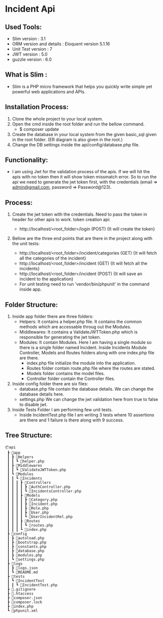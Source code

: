 # Incident Api

## Used Tools:
- Slim version : 3.1
- ORM version and details : Eloquent version 5.1.16
- Unit Test version  : 7
- JWT version : 5.0
- guzzle version  : 6.0


## What is Slim : 
- Slim is a PHP micro framework that helps you quickly write simple yet powerful web applications and APIs.


## Installation Process:
1. Clone the whole project to your local system.
2. Open the cmd inside the root folder and run the bellow command.
   - $ composer update
3. Create the database in your local system from the given basic_sql given in the root folder. (ER diagram is also given in the root.)
4. Change the DB settings inside the api/config/database.php file.

## Functionality:
- I am using Jwt for the validation process of the apis. If we will hit the apis with no token then it will show token missmatch error. So to run the api we need to generate the jwt token first, with the credentials (email => admin@gmail.com, password => Password@123).

## Process: 
1. Create the jwt token with the credentials. Need to pass the  token in header for other apis to work. token creation api:
	- http://localhost/<root_folder>/login (POST) {It will create the token}
	
2. Bellow are the three end points that are there in the project along with the unit tests:
	- http://localhost/<root_folder>/incident/categories (GET) {It will fetch all the categories of the incident}
	- http://localhost/<root_folder>/incident (GET) {It will fetch all the incidents}
	- http://localhost/<root_folder>/incident (POST) {It will save an incident to the application}
	- For unit testing need to run 'vendor/bin/phpunit' in the command inside app.
	
## Folder Structure:
1. Inside app folder there are three folders:
	- Helpers: It contains a helper.php file. It contains the common methods which are accessable throug out the Modules.
	- Middlewares: It contains a ValidateJWTToken.php which is responsible for generating the jwt token.
	- Modules: It contain Modules. Here I am having a single module so there is a single folder named Incident. Inside Incidents Module Controller, Models and Routes folders along with one index.php file are there.
		- index.php file initialize the module into the application.
		- Routes folder contain route.php file where the routes are stated.
		- Models folder contains the model files.
		- Controller folder contain the Controller files.
2. Inside config folder there are six files:
	- database.php file contain the database details. We can change the database details here.
	- settings.php We can change the jwt validation here from true to false to disable jwt.
3. Inside Tests Folder I am performing few unit tests.
	- Inside IncidentTest.php file I am writing 3 tests where 10 assertions are there and 1 failure is there along with 9 success.
	
## Tree Structure:
```
📦api
 ┣ 📂app
 ┃ ┣ 📂Helpers
 ┃ ┃ ┗ 📜helper.php
 ┃ ┣ 📂Middlewares
 ┃ ┃ ┗ 📜ValidateJWTToken.php
 ┃ ┗ 📂Modules
 ┃ ┃ ┗ 📂Incidents
 ┃ ┃ ┃ ┣ 📂Controllers
 ┃ ┃ ┃ ┃ ┣ 📜AuthController.php
 ┃ ┃ ┃ ┃ ┗ 📜IncidentsController.php
 ┃ ┃ ┃ ┣ 📂Models
 ┃ ┃ ┃ ┃ ┣ 📜Category.php
 ┃ ┃ ┃ ┃ ┣ 📜Incident.php
 ┃ ┃ ┃ ┃ ┣ 📜Role.php
 ┃ ┃ ┃ ┃ ┣ 📜User.php
 ┃ ┃ ┃ ┃ ┗ 📜UserIncidentRel.php
 ┃ ┃ ┃ ┣ 📂Routes
 ┃ ┃ ┃ ┃ ┗ 📜routes.php
 ┃ ┃ ┃ ┗ 📜index.php
 ┣ 📂config
 ┃ ┣ 📜autoload.php
 ┃ ┣ 📜bootstrap.php
 ┃ ┣ 📜constants.php
 ┃ ┣ 📜database.php
 ┃ ┣ 📜modules.php
 ┃ ┗ 📜settings.php
 ┣ 📂logs
 ┃ ┣ 📜logs.json
 ┃ ┗ 📜README.md
 ┣ 📂tests
 ┃ ┗ 📂IncidentTest
 ┃ ┃ ┗ 📜IncidentTest.php
 ┣ 📜.gitignore
 ┣ 📜.htaccess
 ┣ 📜composer.json
 ┣ 📜composer.lock
 ┣ 📜index.php
 ┗ 📜phpunit.xml
```
